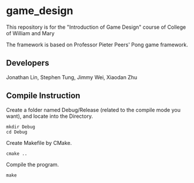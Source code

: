# game_design
This repository is for the "Introduction of Game Design" course of College of William and Mary

The framework is based on Professor Pieter Peers' Pong game framework.

## Developers

Jonathan Lin, Stephen Tung, Jimmy Wei, Xiaodan Zhu

## Compile Instruction

Create a folder named Debug/Release (related to the compile mode you want), and locate into the Directory.
```
mkdir Debug
cd Debug
```

Create Makefile by CMake.
```
cmake ..
```

Compile the program.

```
make
```

